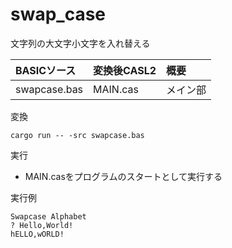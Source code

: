 # swap_case

文字列の大文字小文字を入れ替える  


| BASICソース   | 変換後CASL2 | 概要                        |
|:--------------|:------------|:----------------------------|
| swapcase.bas  | MAIN.cas    | メイン部                    |


変換  
```
cargo run -- -src swapcase.bas
```

実行  
 - MAIN.casをプログラムのスタートとして実行する


実行例  
```
Swapcase Alphabet
? Hello,World!
hELLO,wORLD!
```
